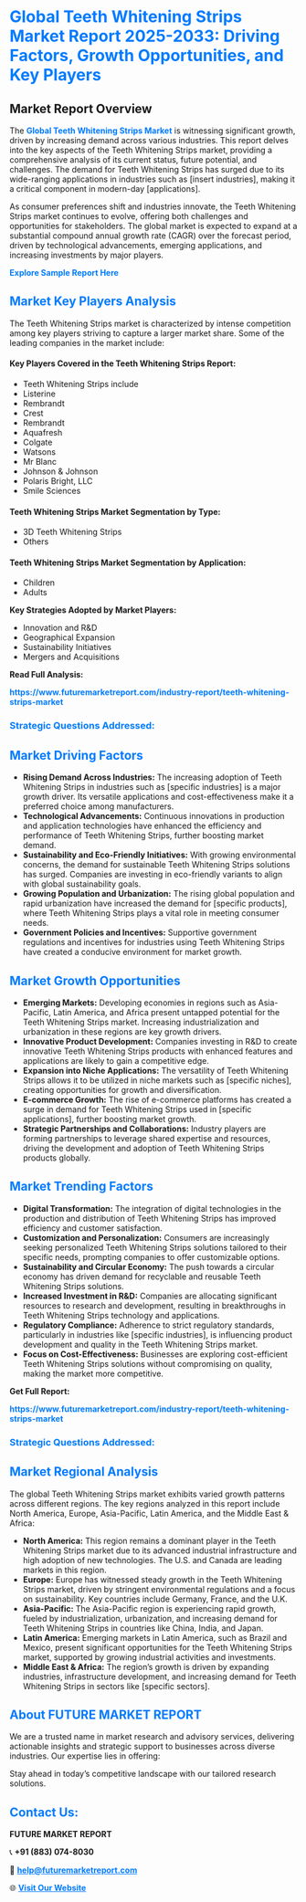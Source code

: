 <h1 style="color: #007BFF;">Global Teeth Whitening Strips Market Report 2025-2033: Driving Factors, Growth Opportunities, and Key Players</h1>

<section id="overview">
<h2>Market Report Overview</h2>
<p>The <a href="https://www.futuremarketreport.com/industry-report/teeth-whitening-strips-market" style="color: #007BFF; text-decoration: none;"><strong>Global Teeth Whitening Strips Market</strong></a> is witnessing significant growth, driven by increasing demand across various industries. This report delves into the key aspects of the Teeth Whitening Strips market, providing a comprehensive analysis of its current status, future potential, and challenges. The demand for Teeth Whitening Strips has surged due to its wide-ranging applications in industries such as [insert industries], making it a critical component in modern-day [applications].</p>
<p>As consumer preferences shift and industries innovate, the Teeth Whitening Strips market continues to evolve, offering both challenges and opportunities for stakeholders. The global market is expected to expand at a substantial compound annual growth rate (CAGR) over the forecast period, driven by technological advancements, emerging applications, and increasing investments by major players.</p>
</section>

<section id="overview">
<p><a href="https://www.futuremarketreport.com/request-sample/reportId=100916" style="color: #007BFF; text-decoration: none;"><strong>Explore Sample Report Here</strong></a></p>
</section>

<section id="key-players">
<h2 style="color: #007BFF;">Market Key Players Analysis</h2>
<p>The Teeth Whitening Strips market is characterized by intense competition among key players striving to capture a larger market share. Some of the leading companies in the market include:</p>
<h4>Key Players Covered in the Teeth Whitening Strips Report:</h4>
<ul><li>Teeth Whitening Strips include</li><li>Listerine</li><li>Rembrandt</li><li>Crest</li><li>Rembrandt</li><li>Aquafresh</li><li>Colgate</li><li>Watsons</li><li>Mr Blanc</li><li>Johnson &amp; Johnson</li><li>Polaris Bright, LLC</li><li>Smile Sciences</li></ul>
<h4>Teeth Whitening Strips Market Segmentation by Type:</h4>
<ul><li>3D Teeth Whitening Strips</li><li>Others</li></ul>

<h4>Teeth Whitening Strips Market Segmentation by Application:</h4>
<ul><li>Children</li><li>Adults</li></ul>
<p><strong>Key Strategies Adopted by Market Players:</strong></p>
<ul>
<li>Innovation and R&D</li>
<li>Geographical Expansion</li>
<li>Sustainability Initiatives</li>
<li>Mergers and Acquisitions</li>
</ul>
</section>

<section>
<p><strong>Read Full Analysis: </strong></p><a href="https://www.futuremarketreport.com/industry-report/teeth-whitening-strips-market" style="color: #007BFF; text-decoration: none;"><strong>https://www.futuremarketreport.com/industry-report/teeth-whitening-strips-market</strong></a>
<h3 style="color: #007BFF;">Strategic Questions Addressed:</h3>
</section>

<section id="driving-factors">
<h2 style="color: #007BFF;">Market Driving Factors</h2>
<ul>
<li><strong>Rising Demand Across Industries:</strong> The increasing adoption of Teeth Whitening Strips in industries such as [specific industries] is a major growth driver. Its versatile applications and cost-effectiveness make it a preferred choice among manufacturers.</li>
<li><strong>Technological Advancements:</strong> Continuous innovations in production and application technologies have enhanced the efficiency and performance of Teeth Whitening Strips, further boosting market demand.</li>
<li><strong>Sustainability and Eco-Friendly Initiatives:</strong> With growing environmental concerns, the demand for sustainable Teeth Whitening Strips solutions has surged. Companies are investing in eco-friendly variants to align with global sustainability goals.</li>
<li><strong>Growing Population and Urbanization:</strong> The rising global population and rapid urbanization have increased the demand for [specific products], where Teeth Whitening Strips plays a vital role in meeting consumer needs.</li>
<li><strong>Government Policies and Incentives:</strong> Supportive government regulations and incentives for industries using Teeth Whitening Strips have created a conducive environment for market growth.</li>
</ul>
</section>

<section id="growth-opportunities">
<h2 style="color: #007BFF;">Market Growth Opportunities</h2>
<ul>
<li><strong>Emerging Markets:</strong> Developing economies in regions such as Asia-Pacific, Latin America, and Africa present untapped potential for the Teeth Whitening Strips market. Increasing industrialization and urbanization in these regions are key growth drivers.</li>
<li><strong>Innovative Product Development:</strong> Companies investing in R&D to create innovative Teeth Whitening Strips products with enhanced features and applications are likely to gain a competitive edge.</li>
<li><strong>Expansion into Niche Applications:</strong> The versatility of Teeth Whitening Strips allows it to be utilized in niche markets such as [specific niches], creating opportunities for growth and diversification.</li>
<li><strong>E-commerce Growth:</strong> The rise of e-commerce platforms has created a surge in demand for Teeth Whitening Strips used in [specific applications], further boosting market growth.</li>
<li><strong>Strategic Partnerships and Collaborations:</strong> Industry players are forming partnerships to leverage shared expertise and resources, driving the development and adoption of Teeth Whitening Strips products globally.</li>
</ul>
</section>

<section id="trending-factors">
<h2 style="color: #007BFF;">Market Trending Factors</h2>
<ul>
<li><strong>Digital Transformation:</strong> The integration of digital technologies in the production and distribution of Teeth Whitening Strips has improved efficiency and customer satisfaction.</li>
<li><strong>Customization and Personalization:</strong> Consumers are increasingly seeking personalized Teeth Whitening Strips solutions tailored to their specific needs, prompting companies to offer customizable options.</li>
<li><strong>Sustainability and Circular Economy:</strong> The push towards a circular economy has driven demand for recyclable and reusable Teeth Whitening Strips solutions.</li>
<li><strong>Increased Investment in R&D:</strong> Companies are allocating significant resources to research and development, resulting in breakthroughs in Teeth Whitening Strips technology and applications.</li>
<li><strong>Regulatory Compliance:</strong> Adherence to strict regulatory standards, particularly in industries like [specific industries], is influencing product development and quality in the Teeth Whitening Strips market.</li>
<li><strong>Focus on Cost-Effectiveness:</strong> Businesses are exploring cost-efficient Teeth Whitening Strips solutions without compromising on quality, making the market more competitive.</li>
</ul>
</section>

<section>
<p><strong>Get Full Report: </strong></p><a href="https://www.futuremarketreport.com/industry-report/teeth-whitening-strips-market" style="color: #007BFF; text-decoration: none;"><strong>https://www.futuremarketreport.com/industry-report/teeth-whitening-strips-market</strong></a>
<h3 style="color: #007BFF;">Strategic Questions Addressed:</h3>
</section>


<section id="regional-analysis">
<h2 style="color: #007BFF;">Market Regional Analysis</h2>
<p>The global Teeth Whitening Strips market exhibits varied growth patterns across different regions. The key regions analyzed in this report include North America, Europe, Asia-Pacific, Latin America, and the Middle East & Africa:</p>
<ul>
<li><strong>North America:</strong> This region remains a dominant player in the Teeth Whitening Strips market due to its advanced industrial infrastructure and high adoption of new technologies. The U.S. and Canada are leading markets in this region.</li>
<li><strong>Europe:</strong> Europe has witnessed steady growth in the Teeth Whitening Strips market, driven by stringent environmental regulations and a focus on sustainability. Key countries include Germany, France, and the U.K.</li>
<li><strong>Asia-Pacific:</strong> The Asia-Pacific region is experiencing rapid growth, fueled by industrialization, urbanization, and increasing demand for Teeth Whitening Strips in countries like China, India, and Japan.</li>
<li><strong>Latin America:</strong> Emerging markets in Latin America, such as Brazil and Mexico, present significant opportunities for the Teeth Whitening Strips market, supported by growing industrial activities and investments.</li>
<li><strong>Middle East & Africa:</strong> The region’s growth is driven by expanding industries, infrastructure development, and increasing demand for Teeth Whitening Strips in sectors like [specific sectors].</li>
</ul>
</section>

<footer>
<h2 style="color: #007BFF;">About FUTURE MARKET REPORT</h2>
<p>We are a trusted name in market research and advisory services, delivering actionable insights and strategic support to businesses across diverse industries. Our expertise lies in offering:</p>

<p>Stay ahead in today’s competitive landscape with our tailored research solutions.</p>

<h2 style="color: #007BFF;">Contact Us:</h2>
<p><strong>FUTURE MARKET REPORT</strong></p>
<p>📞 <strong>+91 (883) 074-8030</strong></p>
<p>📧 <strong><a href="mailto:help@futuremarketreport.com" style="color: #007BFF;">help@futuremarketreport.com</a></strong></p>
<p>🌐 <strong><a href="https://www.futuremarketreport.com/" style="color: #007BFF;">Visit Our Website</a></strong></p>
</footer>